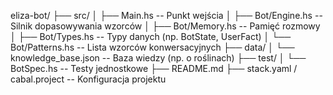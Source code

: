 eliza-bot/
├── src/
│   ├── Main.hs                 -- Punkt wejścia
│   ├── Bot/Engine.hs          -- Silnik dopasowywania wzorców
│   ├── Bot/Memory.hs          -- Pamięć rozmowy
│   ├── Bot/Types.hs           -- Typy danych (np. BotState, UserFact)
│   └── Bot/Patterns.hs        -- Lista wzorców konwersacyjnych
├── data/
│   └── knowledge_base.json    -- Baza wiedzy (np. o roślinach)
├── test/
│   └── BotSpec.hs             -- Testy jednostkowe
├── README.md
├── stack.yaml / cabal.project -- Konfiguracja projektu
